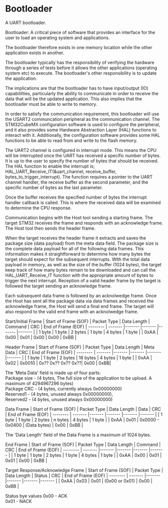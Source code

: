 # Bootloader
A UART bootloader.

Bootloader: A critical piece of software that provides an interface for the user to load an operating system and applications.

The bootloader therefore exists in one memory location while the other application exists in another.

The bootloader typically has the responsibility of verifying the hardware through a series of tests before it allows the other applications (operating system etc) to execute.
The bootloader's other responsibility is to update the application. 

The implications are that the bootloader has to have input/output (IO) capabililties, particularly the ability to communicate in order to receive the data that will be the updated application.  This also implies that the bootloader must be able to write to memory.  

In order to satisfy the communication requirement, this bootloader will use the USART2 communcation peripheral as the communication channel.  The STM32CubeMX configuration software is used to configure the peripheral, and it also provides some Hardware Abstraction Layer (HAL) functions to interact with it.  Additionally, the configuration software provides some HAL functions to be able to read from and write to the flash memory.

The UART2 channel is configured in interrupt mode.  This means the CPU will be interrupted once the UART has received a specific number of bytes.  It is up to the user to specify the number of bytes that should be received. The HAL function to enable the interrupt is; HAL_UART_Receive_IT(&uart_channel, receive_buffer, bytes_to_trigger_interrupt).  The function requires a pointer to the UART channel handler, the receive buffer as the second parameter, and the specific number of bytes as the last parameter.  

Once the buffer receives the specified number of bytes the interrupt handler callback is called.  This is where the received data will be examined to determine the CPU response.  

Communication begins with the Host tool sending a starting frame.  The target STM32 receives the frame and responds with an acknowledge frame.  The Host tool then sends the header frame.

When the target receives the header frame it extracts and saves the package size (data payload) from the meta data field. The package size is the complete data payload for all of the following data frames.  This information makes it straightforward to determine how many bytes the target should expect for the subsequent interrupts.  With the total data payload in memory, as well as the size of the buffer (1024 bytes), the target keep track of how many bytes remain to be downloaded and can call the HAL_UART_Receive_IT function with the appropriate amount of bytes to trigger the next interrupt.  Reception of a valid header frame by the target is followed the target sending an acknowledge frame.

Each subsequent data frame is followed by an acknolwedge frame.  Once the Host has sent all the package data via data frames and received the acknowledge frame, the Host will send a final end frame.  The target will also respond to the valid end frame with an acknolwedge frame.

Start/Initial Frame
| Start of Frame (SOF) | Packet Type | Data Length | Command | CRC | End of Frame (EOF)
| -------- | ------- |------- |------- |------- |------- |
| 1 byte | 1 byte | 2 bytes | 1 byte | 4 bytes | 1 byte |
| 0xAA | 0x00 | 0x01 | 0x00 | 0x00 | 0xBB |


Header Frame
| Start of Frame (SOF) | Packet Type | Data Length | Meta Data | CRC | End of Frame (EOF)
| -------- | ------- |------- |------- |------- |------- |
| 1 byte | 1 byte | 2 bytes | 16 bytes | 4 bytes | 1 byte |
| 0xAA | 0x02 | 0x0010 | 0x?? 0x?? 0x?? 0x??| 0x00 | 0xBB|

The 'Meta Data' field is made up of four parts:  
Package size - (4 bytes, The full size of the application to be upload. A maximum of 4294967296 bytes)  
Package CRC - (4 bytes, currently always 0x00000000)  
Reserved1 - (4 bytes, unused always 0x00000000),  
Reserved2 - (4 bytes, unused always 0x00000000)

Data Frame
| Start of Frame (SOF) | Packet Type | Data Length | Data | CRC | End of Frame (EOF)
| -------- | ------- |------- |------- |------- |------- |
| 1 byte | 1 byte | 2 bytes | n bytes | 4 bytes | 1 byte |
| 0xAA | 0x01 | 0x0000 - 0x0400 | (Data bytes) | 0x00 | 0xBB |

The 'Data Length' field of the Data Frame is a maximum of 1024 bytes.

End Frame
| Start of Frame (SOF) | Packet Type | Data Length | Command | CRC | End of Frame (EOF)
| -------- | ------- |------- |------- |------- |------- |
| 1 byte | 1 byte | 2 bytes | 1 byte | 4 bytes | 1 byte |
| 0xAA | 0x00 | 0x01 | 0x01 | 0x00 | 0xBB |

Target Response/Acknowledge Frame
| Start of Frame (SOF) | Packet Type | Data Length | Status | CRC | End of Frame (EOF)
| -------- | ------- |------- |------- |------- |------- |
| 0xAA | 0x03 | 0x01 | (0x00 or 0x01) | 0x00 | 0xBB |

Status bye values
0x00 - ACK  
0x01 - NACK  

